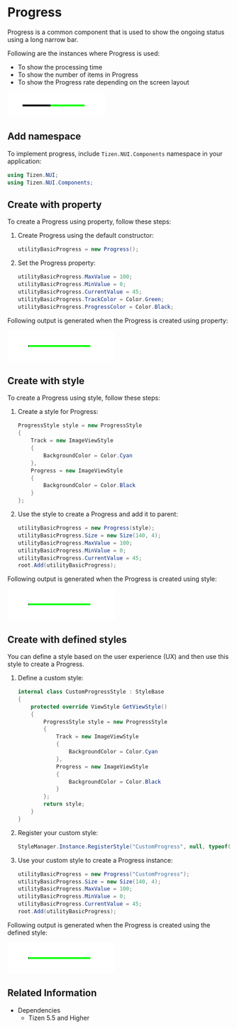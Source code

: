 # Progress

Progress is a common component that is used to show the ongoing status using a long narrow bar.

Following are the instances where Progress is used:

- To show the processing time
- To show the number of items in Progress
- To show the Progress rate depending on the screen layout

![Progress](./media/progress.png)

## Add namespace
To implement progress, include `Tizen.NUI.Components` namespace in your application:

```cs
using Tizen.NUI;
using Tizen.NUI.Components;
```

## Create with property

To create a Progress using property, follow these steps:

1. Create Progress using the default constructor:

    ```cs
    utilityBasicProgress = new Progress();
    ```

2. Set the Progress property:

    ```cs
    utilityBasicProgress.MaxValue = 100;
    utilityBasicProgress.MinValue = 0;
    utilityBasicProgress.CurrentValue = 45;
    utilityBasicProgress.TrackColor = Color.Green;
    utilityBasicProgress.ProgressColor = Color.Black;
    ```

Following output is generated when the Progress is created using property:

![Progress](./media/progress.gif)

## Create with style

To create a Progress using style, follow these steps:

1. Create a style for Progress:

    ```cs
    ProgressStyle style = new ProgressStyle
    {
        Track = new ImageViewStyle
        {
            BackgroundColor = Color.Cyan
        },
        Progress = new ImageViewStyle
        {
            BackgroundColor = Color.Black
        }
    };
    ```

2. Use the style to create a Progress and add it to parent:

    ```cs
    utilityBasicProgress = new Progress(style);
    utilityBasicProgress.Size = new Size(140, 4);
    utilityBasicProgress.MaxValue = 100;
    utilityBasicProgress.MinValue = 0;
    utilityBasicProgress.CurrentValue = 45;
    root.Add(utilityBasicProgress);
    ```

Following output is generated when the Progress is created using style:

![Progress](./media/progress.gif)

## Create with defined styles

You can define a style based on the user experience (UX) and then use this style to create a Progress.

1. Define a custom style:

    ```cs
    internal class CustomProgressStyle : StyleBase
    {
        protected override ViewStyle GetViewStyle()
        {
            ProgressStyle style = new ProgressStyle
            {
                Track = new ImageViewStyle
                {
                    BackgroundColor = Color.Cyan
                },
                Progress = new ImageViewStyle
                {
                    BackgroundColor = Color.Black
                }
            };
            return style;
        }
    }
    ```

2. Register your custom style:

    ```cs
    StyleManager.Instance.RegisterStyle("CustomProgress", null, typeof(YourNameSpace.CustomProgressStyle));
    ```

3. Use your custom style to create a Progress instance:

    ```cs
    utilityBasicProgress = new Progress("CustomProgress");
    utilityBasicProgress.Size = new Size(140, 4);
    utilityBasicProgress.MaxValue = 100;
    utilityBasicProgress.MinValue = 0;
    utilityBasicProgress.CurrentValue = 45;
    root.Add(utilityBasicProgress);
    ```

Following output is generated when the Progress is created using the defined style:

![Progress](./media/progress.gif)

## Related Information

- Dependencies
  -   Tizen 5.5 and Higher